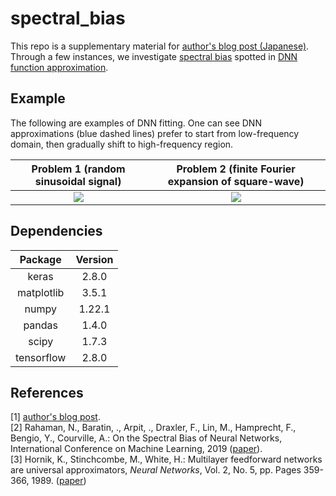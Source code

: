 ﻿# spectral_bias
This repo is a supplementary material for [author's blog post (Japanese)](https://qiita.com/drafts). Through a few instances, we investigate [spectral bias](https://arxiv.org/abs/1806.08734) spotted in [DNN function approximation](https://doi.org/10.1016/0893-6080(89)90020-8). 

## Example
The following are examples of DNN fitting. One can see DNN approximations (blue dashed lines) prefer to start from low-frequency domain, then gradually shift to high-frequency region. 

|Problem 1 (random sinusoidal signal)|Problem 2 (finite Fourier expansion of square-wave)|
|:---:|:---:|
|<img src="https://user-images.githubusercontent.com/49257696/167547117-c0409a2f-8293-4c13-bbfd-ce9378d647bd.gif">|<img src="https://user-images.githubusercontent.com/49257696/167547128-52924d1f-70b1-4477-a159-73a656ab926c.gif">|

## Dependencies
|Package|Version|
|:---:|:---:|
|keras|2.8.0|
|matplotlib|3.5.1|
|numpy|1.22.1|
|pandas|1.4.0|
|scipy|1.7.3|
|tensorflow|2.8.0|

## References
[1] [author's blog post](link). 
<br>
[2] Rahaman, N., Baratin, ., Arpit, ., Draxler, F., Lin, M., Hamprecht, F., Bengio, Y., Courville, A.: On the Spectral Bias of Neural Networks, International Conference on Machine Learning, 2019 ([paper](https://arxiv.org/abs/1806.08734)). 
<br>
[3] Hornik, K., Stinchcombe, M., White, H.: Multilayer feedforward networks are universal approximators, *Neural Networks*, Vol. 2, No. 5, pp. Pages 359-366, 1989. ([paper](https://doi.org/10.1016/0893-6080(89)90020-8))
